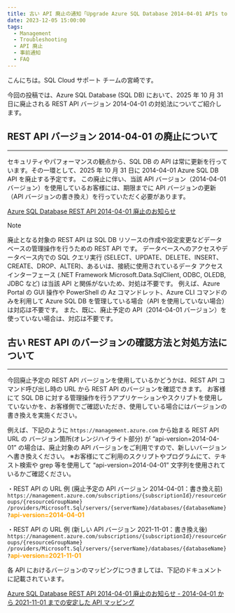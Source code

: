 ```yaml
---
title: 古い API 廃止の通知「Upgrade Azure SQL Database 2014-04-01 APIs to a newer version by 31 October 2025」の対処法について
date: 2023-12-05 15:00:00
tags:
  - Management
  - Troubleshooting
  - API 廃止
  - 事前通知
  - FAQ
---
```


こんにちは。SQL Cloud サポート チームの宮崎です。

今回の投稿では、Azure SQL Database (SQL DB) において、2025 年 10 月 31 日に廃止される REST API バージョン 2014-04-01 の対処法についてご紹介します。

<!-- more -->

## REST API バージョン 2014-04-01 の廃止について
---
セキュリティやパフォーマンスの観点から、SQL DB の API は常に更新を行っています。その一環として、2025 年 10 月 31 日に 2014-04-01 Azure SQL DB API を廃止する予定です。
この廃止に伴い、当該 API バージョン（2014-04-01 バージョン）を使用しているお客様には、期限までに API バージョンの更新（API バージョンの書き換え）を行っていただく必要があります。

[Azure SQL Database REST API 2014-04-01 廃止のお知らせ](https://learn.microsoft.com/ja-jp/rest/api/sql/retirement) 

> [!NOTE]
> 廃止となる対象の REST API は SQL DB リソースの作成や設定変更などデータベースの管理操作を行うための REST API です。
> データベースへのアクセスやデータベース内での SQL クエリ実行 (SELECT、UPDATE、DELETE、INSERT、CREATE、DROP、ALTER)、あるいは、接続に使用されているデータ アクセス インターフェース (.NET Framework Microsoft.Data.SqlClient, ODBC, OLEDB, JDBC など) は当該 API と関係がないため、対処は不要です。
> 例えば、Azure Portal の GUI 操作や PowerShell の Az コマンドレット、Azure CLI コマンドのみを利用して Azure SQL DB を管理している場合（API を使用していない場合）は対応は不要です。
> また、既に、廃止予定の API（2014-04-01 バージョン）を使っていない場合は、対応は不要です。

## 古い REST API のバージョンの確認方法と対処方法について
---
今回廃止予定の REST API バージョンを使用しているかどうかは、REST API コマンド呼び出し時の URL から REST API のバージョンを確認できます。
お客様にて SQL DB に対する管理操作を行うアプリケーションやスクリプトを使用していないかを、お客様側でご確認いただき、使用している場合にはバージョンの書き換えを実施ください。 

例えば、下記のように `https://management.azure.com` から始まる REST API URL の バージョン箇所(オレンジハイライト部分) が “api-version=2014-04-01” の場合は、廃止対象の API バージョンをご利用ですので、新しいバージョンへ書き換えください。
※お客様にてご利用のスクリプトやプログラムにて、テキスト検索や grep 等を使用して “api-version=2014-04-01” 文字列を使用されているかご確認ください。
 
・REST API の URL 例 (廃止予定の API バージョン 2014-04-01：書き換え前)
`https://management.azure.com/subscriptions/{subscriptionId}/resourceGroups/{resourceGroupName}
/providers/Microsoft.Sql/servers/{serverName}/databases/{databaseName}?`<font color="Orange">**api-version=2014-04-01**</font>
 
・REST API の URL 例 (新しい API バージョン 2021-11-01：書き換え後)
`https://management.azure.com/subscriptions/{subscriptionId}/resourceGroups/{resourceGroupName}
/providers/Microsoft.Sql/servers/{serverName}/databases/{databaseName}?`<font color="Orange">**api-version=2021-11-01**</font>

各 API におけるバージョンのマッピングにつきましては、下記のドキュメントに記載されています。
 
[Azure SQL Database REST API 2014-04-01 廃止のお知らせ - 2014-04-01 から 2021-11-01 までの安定した API マッピング](https://learn.microsoft.com/ja-jp/rest/api/sql/retirement#stable-api-mappings-from-2014-04-01-to-2021-11-01) 

